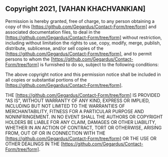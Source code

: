 ## Copyright 2021, [VAHAN KHACHVANKIAN]

Permission is hereby granted, free of charge, to any person obtaining a copy of this [https://github.com/Gegardus/Contact-Form/tree/form] and associated documentation files, to deal in the [https://github.com/Gegardus/Contact-Form/tree/form] without restriction, including without limitation the rights to use, copy, modify, merge, publish, distribute, sublicense, and/or sell copies of the [https://github.com/Gegardus/Contact-Form/tree/form], and to permit persons to whom the [https://github.com/Gegardus/Contact-Form/tree/form] is furnished to do so, subject to the following conditions:

The above copyright notice and this permission notice shall be included in all copies or substantial portions of the [https://github.com/Gegardus/Contact-Form/tree/form].

THE [https://github.com/Gegardus/Contact-Form/tree/form] IS PROVIDED "AS IS", WITHOUT WARRANTY OF ANY KIND, EXPRESS OR IMPLIED, INCLUDING BUT NOT LIMITED TO THE WARRANTIES OF MERCHANTABILITY, FITNESS FOR A PARTICULAR PURPOSE AND NONINFRINGEMENT. IN NO EVENT SHALL THE AUTHORS OR COPYRIGHT HOLDERS BE LIABLE FOR ANY CLAIM, DAMAGES OR OTHER LIABILITY, WHETHER IN AN ACTION OF CONTRACT, TORT OR OTHERWISE, ARISING FROM, OUT OF OR IN CONNECTION WITH THE [https://github.com/Gegardus/Contact-Form/tree/form] OR THE USE OR OTHER DEALINGS IN THE [https://github.com/Gegardus/Contact-Form/tree/form].
